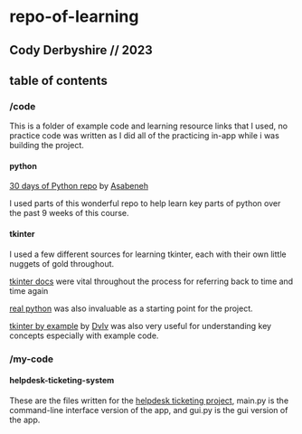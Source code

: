 # repo-of-learning

## Cody Derbyshire // 2023

## table of contents

### /code

This is a folder of example code and learning resource links that I used, no practice code was written as I did all of the practicing in-app while i was building the project.

#### **python**

[30 days of Python repo](https://github.com/Asabeneh/30-Days-Of-Python) by [Asabeneh](https://github.com/Asabeneh)

I used parts of this wonderful repo to help learn key parts of python over the past 9 weeks of this course.

#### **tkinter**

I used a few different sources for learning tkinter, each with their own little nuggets of gold throughout.

[tkinter docs](https://tkdocs.com/tutorial/widgets.html) were vital throughout the process for referring back to time and time again

[real python](https://realpython.com/python-gui-tkinter/) was also invaluable as a starting point for the project.

[tkinter by example](https://github.com/Dvlv/Tkinter-By-Example) by [Dvlv](https://github.com/Dvlv) was also very useful for understanding key concepts especially with example code.

### /my-code

#### **helpdesk-ticketing-system**

These are the files written for the [helpdesk ticketing project](https://github.com/Cody-Derbyshire/helpdesk-ticketing-system), main.py is the command-line interface version of the app, and gui.py is the gui version of the app.
